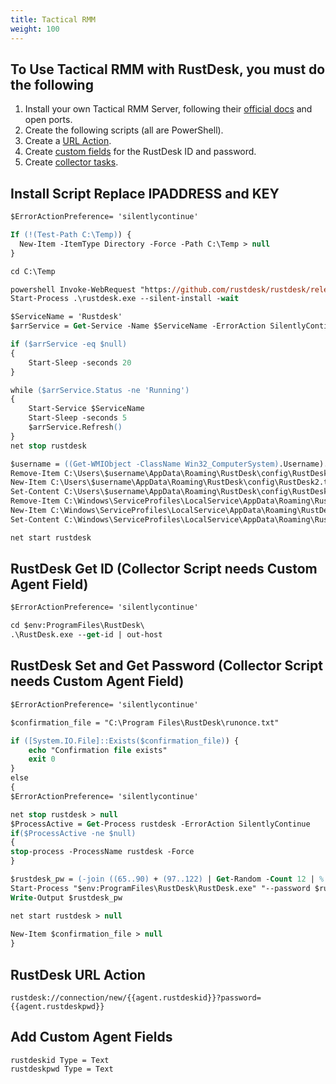 ```yaml
---
title: Tactical RMM
weight: 100
---
```


## To Use Tactical RMM with RustDesk, you must do the following

1. Install your own Tactical RMM Server, following their [official docs](https://docs.tacticalrmm.com/) and open ports.
2. Create the following scripts (all are PowerShell).
3. Create a [URL Action](https://docs.tacticalrmm.com/functions/url_actions/).
4. Create [custom fields](https://docs.tacticalrmm.com/functions/custom_fields/) for the RustDesk ID and password.
5. Create [collector tasks](https://docs.tacticalrmm.com/functions/automated_tasks/#collector-tasks).

## Install Script Replace IPADDRESS and KEY
```ps
$ErrorActionPreference= 'silentlycontinue'

If (!(Test-Path C:\Temp)) {
  New-Item -ItemType Directory -Force -Path C:\Temp > null
}

cd C:\Temp

powershell Invoke-WebRequest "https://github.com/rustdesk/rustdesk/releases/download/1.2.2/rustdesk-1.2.2-x86_64.exe" -Outfile "rustdesk.exe"
Start-Process .\rustdesk.exe --silent-install -wait

$ServiceName = 'Rustdesk'
$arrService = Get-Service -Name $ServiceName -ErrorAction SilentlyContinue

if ($arrService -eq $null)
{
    Start-Sleep -seconds 20
}

while ($arrService.Status -ne 'Running')
{
    Start-Service $ServiceName
    Start-Sleep -seconds 5
    $arrService.Refresh()
}
net stop rustdesk

$username = ((Get-WMIObject -ClassName Win32_ComputerSystem).Username).Split('\')[1]
Remove-Item C:\Users\$username\AppData\Roaming\RustDesk\config\RustDesk2.toml
New-Item C:\Users\$username\AppData\Roaming\RustDesk\config\RustDesk2.toml
Set-Content C:\Users\$username\AppData\Roaming\RustDesk\config\RustDesk2.toml "rendezvous_server = 'IPADDRESS' `nnat_type = 1`nserial = 0`n`n[options]`ncustom-rendezvous-server = 'IPADDRESS'`nkey = 'KEY='`nrelay-server = 'IPADDRESS'`napi-server = 'https://IPADDRESS'"
Remove-Item C:\Windows\ServiceProfiles\LocalService\AppData\Roaming\RustDesk\config\RustDesk2.toml
New-Item C:\Windows\ServiceProfiles\LocalService\AppData\Roaming\RustDesk\config\RustDesk2.toml
Set-Content C:\Windows\ServiceProfiles\LocalService\AppData\Roaming\RustDesk\config\RustDesk2.toml "rendezvous_server = 'IPADDRESS' `nnat_type = 1`nserial = 0`n`n[options]`ncustom-rendezvous-server = 'IPADDRESS'`nkey = 'KEY='`nrelay-server = 'IPADDRESS'`napi-server = 'https://IPADDRESS'"

net start rustdesk
```

## RustDesk Get ID (Collector Script needs Custom Agent Field)

```ps
$ErrorActionPreference= 'silentlycontinue'

cd $env:ProgramFiles\RustDesk\
.\RustDesk.exe --get-id | out-host
```

## RustDesk Set and Get Password (Collector Script needs Custom Agent Field)
```ps
$ErrorActionPreference= 'silentlycontinue'

$confirmation_file = "C:\Program Files\RustDesk\runonce.txt"

if ([System.IO.File]::Exists($confirmation_file)) {
    echo "Confirmation file exists"
	exit 0
}
else
{
$ErrorActionPreference= 'silentlycontinue'

net stop rustdesk > null
$ProcessActive = Get-Process rustdesk -ErrorAction SilentlyContinue
if($ProcessActive -ne $null)
{
stop-process -ProcessName rustdesk -Force
}

$rustdesk_pw = (-join ((65..90) + (97..122) | Get-Random -Count 12 | % {[char]$_}))
Start-Process "$env:ProgramFiles\RustDesk\RustDesk.exe" "--password $rustdesk_pw" -wait
Write-Output $rustdesk_pw

net start rustdesk > null
        
New-Item $confirmation_file > null
}
```

## RustDesk URL Action
```
rustdesk://connection/new/{{agent.rustdeskid}}?password={{agent.rustdeskpwd}}
```

## Add Custom Agent Fields
`rustdeskid Type = Text` </br>
`rustdeskpwd Type = Text`
